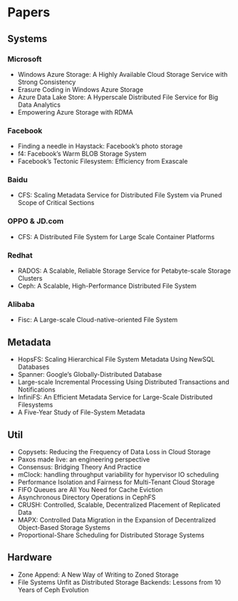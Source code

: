 # Papers

## Systems

### Microsoft

* Windows Azure Storage: A Highly Available Cloud Storage Service with Strong Consistency
* Erasure Coding in Windows Azure Storage
* Azure Data Lake Store: A Hyperscale Distributed File Service for Big Data Analytics
* Empowering Azure Storage with RDMA

### Facebook

* Finding a needle in Haystack: Facebook’s photo storage
* f4: Facebook’s Warm BLOB Storage System
* Facebook’s Tectonic Filesystem: Efficiency from Exascale

### Baidu

* CFS: Scaling Metadata Service for Distributed File System via Pruned Scope of Critical Sections

### OPPO & JD.com

* CFS: A Distributed File System for Large Scale Container Platforms

### Redhat

* RADOS: A Scalable, Reliable Storage Service for Petabyte-scale Storage Clusters
* Ceph: A Scalable, High-Performance Distributed File System

### Alibaba

* Fisc: A Large-scale Cloud-native-oriented File System

## Metadata

* HopsFS: Scaling Hierarchical File System Metadata Using NewSQL Databases
* Spanner: Google’s Globally-Distributed Database
* Large-scale Incremental Processing Using Distributed Transactions and Notifications
* InfiniFS: An Efficient Metadata Service for Large-Scale Distributed Filesystems
* A Five-Year Study of File-System Metadata

## Util

* Copysets: Reducing the Frequency of Data Loss in Cloud Storage
* Paxos made live: an engineering perspective
* Consensus: Bridging Theory And Practice
* mClock: handling throughput variability for hypervisor IO scheduling
* Performance Isolation and Fairness for Multi-Tenant Cloud Storage
* FIFO Queues are All You Need for Cache Eviction
* Asynchronous Directory Operations in CephFS
* CRUSH: Controlled, Scalable, Decentralized Placement of Replicated Data
* MAPX: Controlled Data Migration in the Expansion of Decentralized Object-Based Storage Systems
* Proportional-Share Scheduling for Distributed Storage Systems

## Hardware

* Zone Append: A New Way of Writing to Zoned Storage
* File Systems Unfit as Distributed Storage Backends: Lessons from 10 Years of Ceph Evolution